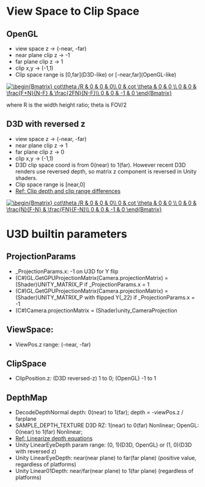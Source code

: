 # View Space to Clip Space
## OpenGL

* view space z -> (-near, -far)
* near plane clip z -> -1
* far plane clip z -> 1
* clip x,y -> (-1,1)
* Clip space range is \[0,far\](D3D-like) or \[-near,far\](OpenGL-like)

<a href="https://www.codecogs.com/eqnedit.php?latex=\begin{Bmatrix}&space;cot\theta&space;/R&space;&&space;0&space;&&space;0&space;&&space;0\\&space;0&space;&&space;cot&space;\theta&space;&&space;0&space;&&space;0&space;\\&space;0&space;&&space;0&space;&&space;\frac{F&plus;N}{N-F}&space;&&space;\frac{2FN}{N-F}\\&space;0&space;&&space;0&space;&&space;-1&space;&&space;0&space;\end{Bmatrix}" target="_blank"><img src="https://latex.codecogs.com/gif.latex?\begin{Bmatrix}&space;cot\theta&space;/R&space;&&space;0&space;&&space;0&space;&&space;0\\&space;0&space;&&space;cot&space;\theta&space;&&space;0&space;&&space;0&space;\\&space;0&space;&&space;0&space;&&space;\frac{F&plus;N}{N-F}&space;&&space;\frac{2FN}{N-F}\\&space;0&space;&&space;0&space;&&space;-1&space;&&space;0&space;\end{Bmatrix}" title="\begin{Bmatrix} cot\theta /R & 0 & 0 & 0\\ 0 & cot \theta & 0 & 0 \\ 0 & 0 & \frac{F+N}{N-F} & \frac{2FN}{N-F}\\ 0 & 0 & -1 & 0 \end{Bmatrix}" /></a>

where R is the width height ratio; theta is FOV/2

## D3D with reversed z
* view space z -> (-near, -far)
* near plane clip z -> 1
* far plane clip z -> 0
* clip x,y -> (-1,1)
* D3D clip space coord is from 0(near) to 1(far). However recent D3D renders use reversed depth, so matrix z component is reversed in Unity shaders.
* Clip space range is [near,0]
* [Ref: Clip depth and clip range differences](https://docs.unity3d.com/Manual//SL-PlatformDifferences.html)

<a href="https://www.codecogs.com/eqnedit.php?latex=\begin{Bmatrix}&space;cot\theta&space;/R&space;&&space;0&space;&&space;0&space;&&space;0\\&space;0&space;&&space;cot&space;\theta&space;&&space;0&space;&&space;0&space;\\&space;0&space;&&space;0&space;&&space;\frac{N}{F-N}&space;&&space;\frac{FN}{F-N}\\&space;0&space;&&space;0&space;&&space;-1&space;&&space;0&space;\end{Bmatrix}" target="_blank"><img src="https://latex.codecogs.com/gif.latex?\begin{Bmatrix}&space;cot\theta&space;/R&space;&&space;0&space;&&space;0&space;&&space;0\\&space;0&space;&&space;cot&space;\theta&space;&&space;0&space;&&space;0&space;\\&space;0&space;&&space;0&space;&&space;\frac{N}{F-N}&space;&&space;\frac{FN}{F-N}\\&space;0&space;&&space;0&space;&&space;-1&space;&&space;0&space;\end{Bmatrix}" title="\begin{Bmatrix} cot\theta /R & 0 & 0 & 0\\ 0 & cot \theta & 0 & 0 \\ 0 & 0 & \frac{N}{F-N} & \frac{FN}{F-N}\\ 0 & 0 & -1 & 0 \end{Bmatrix}" /></a>

# U3D builtin parameters
## ProjectionParams
* _ProjectionParams.x: -1 on U3D for Y flip
* (C#)GL.GetGPUProjectionMatrix(Camera.projectionMatrix) = (Shader)UNITY_MATRIX_P if _ProjectionParams.x = 1
* (C#)GL.GetGPUProjectionMatrix(Camera.projectionMatrix) = (Shader)UNITY_MATRIX_P with flipped Y(_22) if _ProjectionParams.x = -1
* (C#)Camera.projectionMatrix = (Shader)unity_CameraProjection

## ViewSpace:
* ViewPos.z range: (-near, -far)

## ClipSpace
* ClipPosition.z: (D3D reversed-z) 1 to 0; (OpenGL) -1 to 1

## DepthMap
* DecodeDepthNormal depth: 0(near) to 1(far); depth = -viewPos.z / farplane
* SAMPLE_DEPTH_TEXTURE D3D RZ: 1(near) to 0(far) Nonlinear; OpenGL: 0(near) to 1(far) Nonlinear;
* [Ref: Linearize depth equations](http://www.humus.name/temp/Linearize%20depth.txt)
* Unity LinearEyeDepth param range: (0, 1)(D3D, OpenGL) or (1, 0)(D3D with reversed z)
* Unity LinearEyeDepth: near(near plane) to far(far plane) (positive value, regardless of platforms)
* Unity Linear01Depth: near/far(near plane) to 1(far plane) (regardless of platforms)
